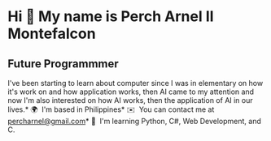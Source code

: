 <h1>Hi 👋 My name is Perch Arnel II Montefalcon</h1>
<h2>Future Programmmer</h2>

I've been starting to learn about computer since I was in elementary on how it's work on and how application works, then AI came to my attention and now I'm also interested on how AI works, then the application of AI in our lives.* 🌍  I'm based in Philippines* ✉️  You can contact me at [percharnel@gmail.com](mailto:percharnel@gmail.com)* 🧠  I'm learning Python, C#, Web Development, and C.
